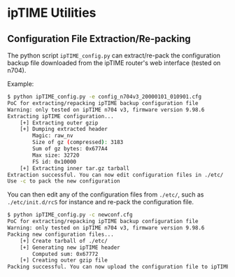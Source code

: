 # ipTIME Utilities

## Configuration File Extraction/Re-packing

The python script `ipTIME_config.py` can extract/re-pack the configuration backup file downloaded from the ipTIME
router's web interface (tested on n704).

Example:

```bash
$ python ipTIME_config.py -e config_n704v3_20000101_010901.cfg
PoC for extracting/repacking ipTIME backup configuration file
Warning: only tested on ipTIME n704 v3, firmware version 9.98.6
Extracting ipTIME configuration...
	[+] Extracting outer gzip
	[+] Dumping extracted header
		Magic: raw_nv
		Size of gz (compressed): 3183
		Sum of gz bytes: 0x677A4
		Max size: 32720
		FS id: 0x10000
	[+] Extracting inner tar.gz tarball
Extraction successful. You can now edit configuration files in ./etc/
Use -c to pack the new configuration
```

You can then edit any of the configuration files from `./etc/`, such as `./etc/init.d/rcS` for instance and re-pack the
configuration file.

```bash
$ python ipTIME_config.py -c newconf.cfg
PoC for extracting/repacking ipTIME backup configuration file
Warning: only tested on ipTIME n704 v3, firmware version 9.98.6
Packing new configuration files...
	[+] Create tarball of ./etc/
	[+] Generating new ipTIME header
		Computed sum: 0x67772
	[+] Creating outer gzip file
Packing successful. You can now upload the configuration file to ipTIME router.
```

